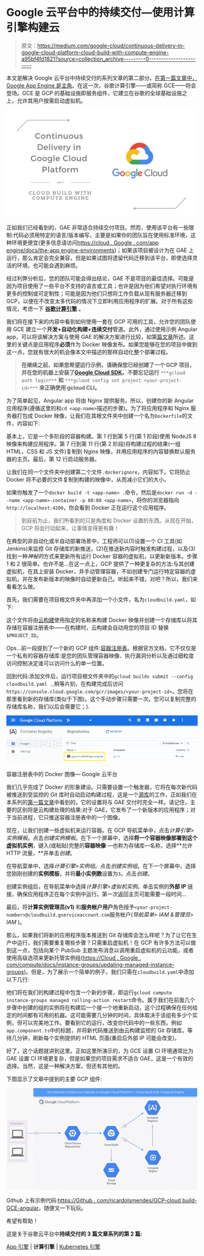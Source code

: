 # Google 云平台中的持续交付—使用计算引擎构建云

> 原文：<https://medium.com/google-cloud/continuous-delivery-in-google-cloud-platform-cloud-build-with-compute-engine-a95bf4fd1821?source=collection_archive---------0----------------------->

本文是解决 Google 云平台中持续交付的系列文章的第二部分。[在第一篇文章中，Google App Engine 是主角](/google-cloud/continuous-delivery-in-google-cloud-platform-cloud-build-with-app-engine-8355d3a11ff5)。在这一次，谷歌计算引擎——或简称 GCE——将会登场。GCE 是 GCP 的基础设施即服务组件，它建立在谷歌的全球基础设施之上，允许其用户按需启动虚拟机。

![](img/354935f70102ff1cee14f077a8556a48.png)

正如我们已经看到的，GAE 非常适合持续交付项目。然而，使用该平台有一些限制:代码必须用特定的语言/版本编写，主要是如果你的团队旨在使用标准环境，这种环境更便宜(更多信息请访问[https://cloud . Google . com/app engine/docs/the-app engine-environments](https://cloud.google.com/appengine/docs/the-appengine-environments))；如果该项目被设计为在 GAE 上运行，那么肯定会完全兼容，但是如果试图将遗留代码迁移到该平台，即使选择灵活的环境，也可能会遇到麻烦。

经过利弊分析后，您的团队可能会得出结论，GAE 不是项目的最佳选择。可能是因为项目使用了一些平台不支持的语言或工具；也许是因为他们希望对执行环境有更多的控制或可定制性；可能是因为他们只想将工作负载从现有服务器迁移到 GCP，以便在不改变太多代码的情况下立即利用应用程序的扩展。对于所有这些情况，考虑一下 [**谷歌计算引擎**](https://cloud.google.com/compute/) 。

我们将在接下来的内容中看到如何使用一套在 GCP 可用的工具，允许您的团队使用 GCE 建立一个**开发+自动化构建+连续交付**管道。此外，通过使用示例 Angular app，可以将该解决方案与使用 GAE 的解决方案进行比较，如第[篇文章](/google-cloud/continuous-delivery-in-google-cloud-platform-cloud-build-with-app-engine-8355d3a11ff5)所述。这里的关键点是应用程序**必须**作为 Docker 映像发布。如果您能够在您的项目中做到这一点，您就有很大的机会像本文中描述的那样自动化整个部署过程。

> **在继续之前，如果您希望运行示例，请确保您已经创建了一个 GCP 项目，并在您的机器上安装了**[**Google Cloud SDK**](https://cloud.google.com/sdk/install)**。不要忘记运行** `***gcloud auth login***` **和** `***gcloud config set project <your-project-id>***` **来正确使用 gcloud CLI。**

为了简单起见，Angular app 将由 Nginx 提供服务。所以，创建你的新 Angular 应用程序(遵循这里的和`cd <app-name>`描述的步骤)。为了将应用程序和 Nginx 服务器打包成 Docker 映像，让我们在其根文件夹中创建一个名为`Dockerfile`的文件，内容如下:

基本上，它是一个多阶段的容器构建。第 1 行到第 5 行(第 1 阶段)使用 NodeJS 8 映像来构建应用程序。第 7 行到第 11 行(第 2 阶段)将构建过程的结果(一组 HTML、CSS 和 JS 文件)复制到 Nginx 映像，并用应用程序的内容替换默认服务器的主页。最后，第 12 行启动服务器。

让我们在同一个文件夹中创建第二个文件`.dockerignore`，内容如下。它将防止 Docker 将不必要的文件复制到构建的映像中，从而减小它们的大小。

如果你触发了一个`docker build -t <app-name> .`命令，然后是`docker run -d --name <app-name>-container -p 80:80 <app-name>`，将你的浏览器指向`http://localhost:4200`，你会看到 Docker 正在运行这个应用程序。

> 到目前为止，我们所看到的只是角度和 Docker 设置的东西。从现在开始，GCP 将会行动起来，让事情变得更有趣！

在典型的非自动化或半自动部署场景中，工程师可以(1)设置一个 CI 工具(如 Jenkins)来监控 Git 存储库的新推送，(2)在推送新内容时触发构建过程，以及(3)找到一种*神秘的*方式来更新所有运行 Docker 容器的虚拟机，以更新新版本。步骤 1 和 2 很简单。也许不是...在这一点上，GCP 提供了一种更复杂的方法:与其创建虚拟机，在其上安装 Docker，并手动管理容器，不如创建专门运行特定容器的虚拟机，并在发布新版本的映像时自动更新自己。听起来不错，对吧？所以，我们来看看怎么做。

首先，我们需要在项目根文件夹中再添加一个小文件，名为`cloudbuild.yaml`，如下:

这个文件将由[云构建](https://cloud.google.com/cloud-build/)使用指定的名称来构建 Docker 映像并创建一个存储库以将其存储在容器注册表中——在构建时，云构建会自动用您的项目 ID 替换`$PROJECT_ID`。

Ops…前一段提到了一个新的 GCP 组件:[容器注册表](https://cloud.google.com/container-registry/)。根据官方文档，它不仅仅是一个私有的容器存储库:是您的团队管理容器映像、执行漏洞分析以及通过细粒度访问控制决定谁可以访问什么的单一位置。

回到代码:添加文件后，运行项目根文件夹中的`gcloud builds submit --config cloudbuild.yaml .`,稍等片刻，在构建完成后访问`https://console.cloud.google.com/gcr/images/<your-project-id>`。您将在那里看到新的存储库(类似于下图)。这个手动步骤只需要一次。您可以复制完整的存储库名称，我们以后会需要它；).

![](img/aa1048916f2a40a8011f65318d9c883f.png)

容器注册表中的 Docker 图像— Google 云平台

我们几乎完成了 Docker 的形象建设。只需要设置一个触发器，它将在每次新代码被推送到受监控的 Git 库时自动启动构建过程，这是一个[源库](https://cloud.google.com/source-repositories/)的工作，正如我们在本系列的[第一篇文章](/google-cloud/continuous-delivery-in-google-cloud-platform-cloud-build-with-app-engine-8355d3a11ff5)中看到的。它的设置将与 GAE 交付时完全一样。请记住，主要的区别将是云构建处理的结果:对于 GAE，它发布了一个新版本的应用程序；对于当前进程，它只推送容器注册表中的一个图像。

现在，让我们创建一些虚拟机来运行容器。在 GCP 导航菜单中，点击*计算引擎>实例模板*。点击*创建实例模板*。在下一个屏幕中，选择**将一个容器映像部署到这个虚拟机实例**，键入(或粘贴)完整的**容器映像** —也称为存储库—名称，选择**允许 HTTP 流量，**并单击*创建*。

在导航菜单中，选择*计算引擎>实例组*。点击*创建实例组*。在下一个屏幕中，选择您刚刚创建的**实例模板**，并将**最小实例数**设置为`3`。点击*创建*。

创建实例组后，在导航菜单中选择*计算引擎>虚拟机实例*。单击实例的**外部 IP** 链接，确保应用程序正在每个实例中运行。第一次返回主页可能需要一段时间…

最后，将**计算实例管理员(v1)** 和**服务帐户用户**角色授予`<your-project-number>@cloudbuild.gserviceaccount.com`服务帐户(*导航菜单> IAM &管理员> IAM* )。

那么，如果我们将新的应用程序版本推送到 Git 存储库会怎么样呢？为了让它在生产中运行，我们需要重复哪些步骤？只需重启虚拟机！在 GCP 有许多方法可以做到这一点，包括向某个 PubSub 主题发布消息以调用重启虚拟机的云功能，或者使用高级选项来更新托管实例组([https://Cloud . Google . com/compute/docs/instance-groups/updating-managed-instance-groups](https://cloud.google.com/compute/docs/instance-groups/updating-managed-instance-groups))。但是，为了展示一个简单的例子，我们只需在`cloudbuild.yaml`中添加以下几行:

他们将在我们的构建过程中包含一个新的步骤，即运行`gcloud compute instance-groups managed rolling-action restart`命令。属于我们在前面几个步骤中创建的组的实例将在构建后一个接一个地重新启动，这个过程确保在任何给定的时间都有可用的机器。这可能需要几分钟的时间，具体取决于该组有多少个实例，但可以完美地工作。要看到它的运行，改变你代码中的一些东西，例如`app.component.ts`中的标题，并将新代码推送到由云构建监控的 Git 存储库。等待几分钟，刷新每个实例提供的 HTML 页面(重启后外部 IP 可能会改变)。

好了，这个话题就讲到这里。正如这里所演示的，为 GCE 设置 CI 环境通常比为 GAE 设置 CI 环境更复杂，但是如果您的项目需求不适合 GAE，这是一个有效的选择。当然，这是一种解决方案，但还有其他的。

下图显示了文章中提到的主要 GCP 组件:

![](img/71b6b45c086fda05a7c8431b3fd98ac8.png)

Github 上有示例代码:[https://Github . com/ricardolsmendes/GCP-cloud build-GCE-angular](https://github.com/ricardolsmendes/gcp-cloudbuild-gce-angular)。随便叉一下玩玩。

希望有帮助！

这是关于谷歌云平台中**持续交付的 3 篇文章系列的第 2 篇:**

[App 引擎](/google-cloud/continuous-delivery-in-google-cloud-platform-cloud-build-with-app-engine-8355d3a11ff5) | **计算引擎** | [Kubernetes 引擎](/google-cloud/continuous-delivery-in-google-cloud-platform-cloud-run-with-kubernetes-engine-49b73577ef0f)